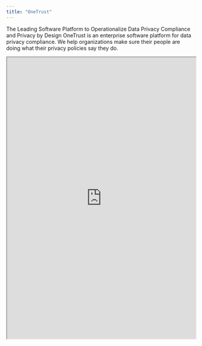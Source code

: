 ```yaml
---
title: "OneTrust"
---
```


The Leading Software Platform to Operationalize Data Privacy Compliance and Privacy by Design
OneTrust is an enterprise software platform for data privacy compliance. We help organizations make sure their people are doing what their privacy policies say they do.

<iframe height="750" width="100%" src="https://ewelton.github.io/ktest/wiki.html#OneTrust"></iframe>
